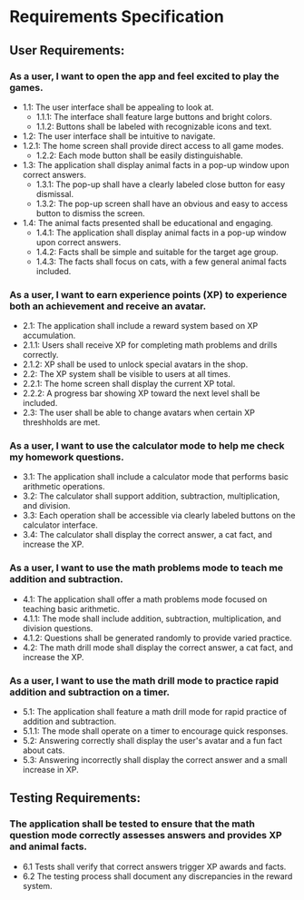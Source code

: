 # Requirements Specification

## User Requirements:
### As a user, I want to open the app and feel excited to play the games.
* 1.1: The user interface shall be appealing to look at.
   - 1.1.1: The interface shall feature large buttons and bright colors.
   - 1.1.2: Buttons shall be labeled with recognizable icons and text.
* 1.2: The user interface shall be intuitive to navigate.
* 1.2.1: The home screen shall provide direct access to all game modes.
   - 1.2.2: Each mode button shall be easily distinguishable.
* 1.3: The application shall display animal facts in a pop-up window upon correct answers.
   - 1.3.1: The pop-up shall have a clearly labeled close button for easy dismissal.
   - 1.3.2: The pop-up screen shall have an obvious and easy to access button to dismiss the screen.
* 1.4: The animal facts presented shall be educational and engaging.
   - 1.4.1: The application shall display animal facts in a pop-up window upon correct answers.
   - 1.4.2: Facts shall be simple and suitable for the target age group.
   - 1.4.3: The facts shall focus on cats, with a few general animal facts included.

### As a user, I want to earn experience points (XP) to experience both an achievement and receive an avatar.
  - 2.1: The application shall include a reward system based on XP accumulation.
   - 2.1.1: Users shall receive XP for completing math problems and drills correctly.
   - 2.1.2: XP shall be used to unlock special avatars in the shop.
  - 2.2: The XP system shall be visible to users at all times.
   - 2.2.1: The home screen shall display the current XP total.
   - 2.2.2: A progress bar showing XP toward the next level shall be included.
  - 2.3: The user shall be able to change avatars when certain XP threshholds are met.
  
### As a user, I want to use the calculator mode to help me check my homework questions.
  - 3.1: The application shall include a calculator mode that performs basic arithmetic
operations.
  - 3.2: The calculator shall support addition, subtraction, multiplication, and division.
  - 3.3: Each operation shall be accessible via clearly labeled buttons on the calculator
interface.
  - 3.4: The calculator shall display the correct answer, a cat fact, and increase the XP.

### As a user, I want to use the math problems mode to teach me addition and subtraction.
  - 4.1: The application shall offer a math problems mode focused on teaching basic arithmetic.
   - 4.1.1: The mode shall include addition, subtraction, multiplication, and division
questions.
   - 4.1.2: Questions shall be generated randomly to provide varied practice.
  - 4.2: The math drill mode shall display the correct answer, a cat fact, and increase the XP.

### As a user, I want to use the math drill mode to practice rapid addition and subtraction on a timer.
  - 5.1: The application shall feature a math drill mode for rapid practice of addition and
subtraction.
   - 5.1.1: The mode shall operate on a timer to encourage quick responses.
  - 5.2: Answering correctly shall display the user's avatar and a fun fact about cats.
  - 5.3: Answering incorrectly shall display the correct answer and a small increase in XP.
 

## Testing Requirements:

### The application shall be tested to ensure that the math question mode correctly assesses answers and provides XP and animal facts.
  - 6.1 Tests shall verify that correct answers trigger XP awards and facts.
  - 6.2 The testing process shall document any discrepancies in the reward system.

